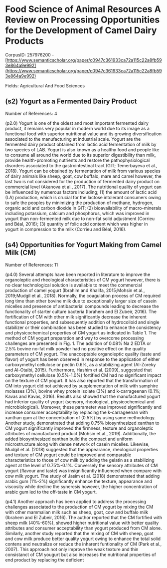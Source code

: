 # Food Science of Animal Resources A Review on Processing Opportunities for the Development of Camel Dairy Products

CorpusID: 257976200 - [https://www.semanticscholar.org/paper/c0947c361933ca72a115c22a8fb593e864a9e992](https://www.semanticscholar.org/paper/c0947c361933ca72a115c22a8fb593e864a9e992)

Fields: Agricultural And Food Sciences

## (s2) Yogurt as a Fermented Dairy Product
Number of References: 4

(p2.0) Yogurt is one of the oldest and most important fermented dairy product, it remains very popular in modern world due to its image as a functional food with superior nutritional value and its growing diversification associated to the manufacturing at industrial scale. Yogurt are the fermented dairy product obtained from lactic acid fermentation of milk by two species of LAB. Yogurt is also known as a healthy food and people like to consume all around the world due to its superior digestibility than milk, provide health-promoting nutrients and restore the pathophysiological disorders associated to the gastrointestinal tract (GIT; Temerbayeva et al., 2018). Yogurt can be obtained by fermentation of milk from various species of dairy animals like sheep, goat, cow buffalo, mare and camel however, the last two is not considered for the production of fermented dairy product on commercial level (Akanova et al., 2017). The nutritional quality of yogurt can be influenced by numerous factors including; (1) the amount of lactic acid (LA) production, which is crucial for the lactose intolerant consumers owing to safe the peoples by minimizing the production of methane, hydrogen, organic acid and carbon dioxide in GIT; (2) bioavailability of macro-minerals including potassium, calcium and phosphorus, which was improved in yogurt than non-fermented milk due to non-fat solid adjustment (Corrieu and Béal, 2016); (3) quantity of folic acid content which was higher in yogurt in compression to the milk (Corrieu and Béal, 2016).
## (s4) Opportunities for Yogurt Making from Camel Milk (CM)
Number of References: 11

(p4.0) Several attempts have been reported in literature to improve the organoleptic and rheological characteristics of CM yogurt however, there is no clear technological solution is available to meet the commercial production of camel yogurt (Ibrahim and Khalifa, 2015;Mohsin et al., 2019;Mudgil et al., 2018). Normally, the coagulation process of CM required long time than other bovine milk due to exceptionally larger size of casein micelles and presence of antibacterial compounds leading to decrease the functionality of starter culture bacteria (Ibrahem and El Zubeir, 2016). The fortification of CM with other milk significantly decrease the inherent functional properties, and subsequently addition of hydrocolloid and single stabilizer or their combination has been studied to enhance the consistency and physicochemical properties of CM yogurt as indicated in Table 1. The method of CM yogurt preparation and way to overcome processing challenges are presented in Fig. 1. The addition of 0.08% Na 2 EDTA or 2.5% bovine no-fat milk powder had no positive effect on the quality parameters of CM yogurt. The unacceptable organoleptic quality (taste and flavor) of yogurt has been observed in response to the application of either carboxymethyl cellulose or pectin 0.6%, as a stabilizing agent (Al-Zoreky and Al-Otaibi, 2015). Furthermore, Hashim et al. (2009), suggested that carboxymethyl cellulose (0.5%-1.0%) fortified CM had no significant impact on the texture of CM yogurt. It has also reported that the transformation of CM into yogurt did not achieved by supplementation of milk with samphire molasses (3%), bovine whey protein isolate (3%) and k-carrageenan (0.1%; Kavas and Kavas, 2016). Results also showed that the manufactured yogurt had inferior quality of yogurt (sensory, rheological, physicochemical and microbiological). Moreover, these parameter was improved significantly and increase consumer acceptability by replacing the k-carrageenan with xanthan gum at the concentration of (0.5%) by using same methodology. Another study, demonstrated that adding 0.75% biosynthesized xanthan to CM yogurt significantly improved the firmness, texture and organoleptic attributes of manufactured product (Mohsin et al., 2019). Additionally, the added biosynthesized xanthan build the compact and uniform microstructure along with dense network of casein micelles. Likewise, Mudgil et al. (2018) suggested that the appearance, rheological properties and texture of CM yogurt could be improved and comparable characteristics to those of cow milk by adding the gelatin as a stabilizing agent at the level of 0.75%-0.1%. Conversely the sensory attributes of CM yogurt (flavour and taste) was insignificantly influenced when compare with cow milk yogurt. The study of Jasim et al. (2018) demonstrated that adding arabic gum (1%-2%) significantly enhance the texture, appearance and viscosity while decline the syneresis however, the higher concentration of arabic gum led to the off-taste in CM yogurt.

(p4.1) Another approach has been applied to address the processing challenges associated to the production of CM yogurt by mixing the CM with other mammalian milk such as sheep, goat, cow and buffalo milk (Ibrahem and El Zubeir, 2016). The author reported that the CM fortified with sheep milk (40%-60%), showed higher nutritional value with better quality attributes and consumer acceptability than yogurt produced from CM alone. Similarly, another study reported that the mixing of CM with sheep, goat and cow milk produce better quality yogurt owing to enhance the total solid contens and neutralize or reduce the inharent funtionality of CM (Park et al., 2007). This approach not only improve the weak texture and thin consistanct of CM yougurt but also increases the nutritional properties of end product by replacing the deficient 
